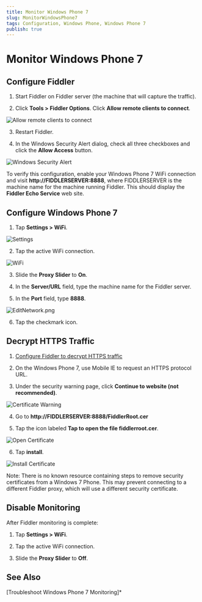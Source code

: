 ```yaml
---
title: Monitor Windows Phone 7
slug: MonitorWindowsPhone7
tags: Configuration, Windows Phone, Windows Phone 7
publish: true
---
```


Monitor Windows Phone 7
=======================

Configure Fiddler
-----------------

1. Start Fiddler on Fiddler server (the machine that will capture the traffic).

2. Click **Tools > Fiddler Options**. Click **Allow remote clients to connect**. 

 ![Allow remote clients to connect][1]

3. Restart Fiddler.

4. In the Windows Security Alert dialog, check all three checkboxes and click the **Allow Access** button.

 ![Windows Security Alert][2]

To verify this configuration, enable your Windows Phone 7 WiFi connection and visit **http://FIDDLERSERVER:8888**, where FIDDLERSERVER is the machine name for the machine running Fiddler. This should display the **Fiddler Echo Service** web site.

Configure Windows Phone 7
-------------------------

1. Tap **Settings > WiFi**.

 ![Settings][3]

2. Tap the active WiFi connection.
 
 ![WiFi][4]

3. Slide the **Proxy Slider** to **On**.

4. In the **Server/URL** field, type the machine name for the Fiddler server.

5. In the **Port** field, type **8888**.

 ![EditNetwork.png][5]

6. Tap the checkmark icon.

Decrypt HTTPS Traffic
---------------------
1. [Configure Fiddler to decrypt HTTPS traffic][6]

2. On the Windows Phone 7, use Mobile IE to request an HTTPS protocol URL.

3. Under the security warning page, click **Continue to website (not recommended)**.

 ![Certificate Warning][7]

4. Go to **http://FIDDLERSERVER:8888/FiddlerRoot.cer**

5. Tap the icon labeled **Tap to open the file fiddlerroot.cer**.

 ![Open Certificate][8]

6. Tap **install**.

 ![Install Certificate][9]

Note: There is no known resource containing steps to remove security certificates from a Windows 7 Phone. This may prevent connecting to a different Fiddler proxy, which will use a different security certificate.

Disable Monitoring
------------------
After Fiddler monitoring is complete:

1. Tap **Settings > WiFi**.

2. Tap the active WiFi connection.

3. Slide the **Proxy Slider** to **Off**.



See Also
--------
[Troubleshoot Windows Phone 7 Monitoring]*

[1]: ../../images/MonitorWindowsPhone7/AllowRemoteComputersToConnect.png
[2]: ../../images/MonitorWindowsPhone7/WindowsSecurityAlert.png
[3]: ../../images/MonitorWindowsPhone7/Settings.png
[4]: ../../images/MonitorWindowsPhone7/Wifi.png
[5]: ../../images/MonitorWindowsPhone7/EditNetwork.png
[6]: ./DecryptHTTPS.md
[7]: ../../images/MonitorWindowsPhone7/CertificateWarning.png
[8]: ../../images/MonitorWindowsPhone7/OpenCertificate.png
[9]: ../../images/MonitorWindowsPhone7/InstallCertificate.png

